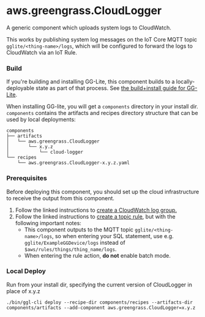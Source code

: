 # aws.greengrass.CloudLogger

A generic component which uploads system logs to CloudWatch.

This works by publishing system log messages on the IoT Core MQTT topic
`gglite/<thing-name>/logs`, which will be configured to forward the logs to
CloudWatch via an IoT Rule.

### Build

If you're building and installing GG-Lite, this component builds to a
locally-deployable state as part of that process. See
[the build+install guide for GG-Lite](../docs/INSTALL.md).

When installing GG-lite, you will get a `components` directory in your install
dir. `components` contains the artifacts and recipes directory structure that
can be used by local deployments:

```
components
├── artifacts
│   └── aws.greengrass.CloudLogger
│       └── x.y.z
│           └── cloud-logger
└── recipes
    └── aws.greengrass.CloudLogger-x.y.z.yaml
```

### Prerequisites

Before deploying this component, you should set up the cloud infrastructure to
receive the output from this component.

1. Follow the linked instructions to
   [create a CloudWatch log group.](https://docs.aws.amazon.com/iot/latest/developerguide/uploading-logs-rules-action-procedure.html#uploading-logs-rules-setup-log-group)
2. Follow the linked instructions to
   [create a topic rule](https://docs.aws.amazon.com/iot/latest/developerguide/uploading-logs-rules-action-procedure.html#uploading-logs-rules-setup-topic-rule),
   but with the following important notes:
   - This component outputs to the MQTT topic `gglite/<thing-name>/logs`, so
     when entering your SQL statement, use e.g. `gglite/ExampleGGDevice/logs`
     instead of `$aws/rules/things/thing_name/logs`.
   - When entering the rule action, **do not** enable batch mode.

### Local Deploy

Run from your install dir, specifying the current version of CloudLogger in
place of x.y.z

```
./bin/ggl-cli deploy --recipe-dir components/recipes --artifacts-dir components/artifacts --add-component aws.greengrass.CloudLogger=x.y.z
```
